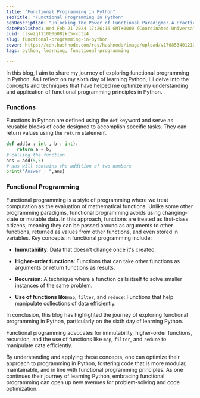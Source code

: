 ```yaml
---
title: "Functional Programming in Python"
seoTitle: "Functional Programming in Python"
seoDescription: "Unlocking the Power of Functional Paradigms: A Practical Guide to Pythonic Functional Programming"
datePublished: Wed Feb 21 2024 17:26:16 GMT+0000 (Coordinated Universal Time)
cuid: clsw2g111000608jkc5vxctx4
slug: functional-programming-in-python
cover: https://cdn.hashnode.com/res/hashnode/image/upload/v1708534012102/f5b504aa-5d67-4c9c-83c3-04ad704c1d3e.png
tags: python, learning, functional-programming

---
```


In this blog, I aim to share my journey of exploring functional programming in Python. As I reflect on my sixth day of learning Python, I'll delve into the concepts and techniques that have helped me optimize my understanding and application of functional programming principles in Python.

### Functions

Functions in Python are defined using the `def` keyword and serve as reusable blocks of code designed to accomplish specific tasks. They can return values using the `return` statement.

```python
def add(a : int , b : int):
    return a + b;
# calling the function
ans = add(5,5)
# ans will contains the addition of two numbers
print("Answer : ",ans)
```

### Functional Programming

Functional programming is a style of programming where we treat computation as the evaluation of mathematical functions. Unlike some other programming paradigms, functional programming avoids using changing-state or mutable data. In this approach, functions are treated as first-class citizens, meaning they can be passed around as arguments to other functions, returned as values from other functions, and even stored in variables. Key concepts in functional programming include:

* **Immutability**: Data that doesn't change once it's created.
    
* **Higher-order functions**: Functions that can take other functions as arguments or return functions as results.
    
* **Recursion**: A technique where a function calls itself to solve smaller instances of the same problem.
    
* **Use of functions like**`map`, `filter`, and `reduce`: Functions that help manipulate collections of data efficiently.
    

In conclusion, this blog has highlighted the journey of exploring functional programming in Python, particularly on the sixth day of learning Python.

Functional programming advocates for immutability, higher-order functions, recursion, and the use of functions like `map`, `filter`, and `reduce` to manipulate data efficiently.

By understanding and applying these concepts, one can optimize their approach to programming in Python, fostering code that is more modular, maintainable, and in line with functional programming principles. As one continues their journey of learning Python, embracing functional programming can open up new avenues for problem-solving and code optimization.